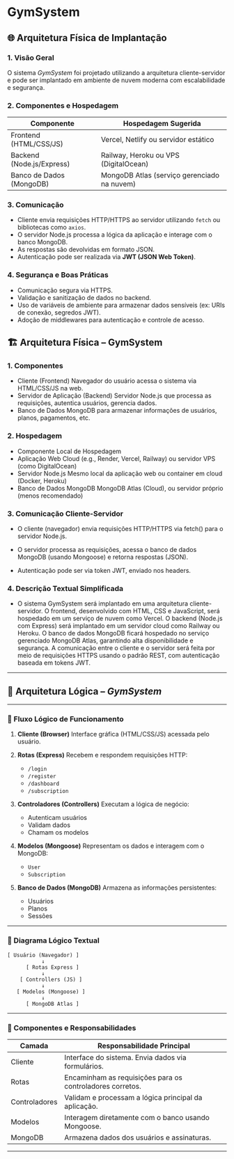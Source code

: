 # GymSystem

## 🌐 Arquitetura Física de Implantação

### 1. Visão Geral

O sistema *GymSystem* foi projetado utilizando a arquitetura cliente-servidor e pode ser implantado em ambiente de nuvem moderna com escalabilidade e segurança.

### 2. Componentes e Hospedagem

| Componente               | Hospedagem Sugerida                      |
|--------------------------|------------------------------------------|
| Frontend (HTML/CSS/JS)   | Vercel, Netlify ou servidor estático     |
| Backend (Node.js/Express)| Railway, Heroku ou VPS (DigitalOcean)   |
| Banco de Dados (MongoDB) | MongoDB Atlas (serviço gerenciado na nuvem) |

### 3. Comunicação

- Cliente envia requisições HTTP/HTTPS ao servidor utilizando `fetch` ou bibliotecas como `axios`.
- O servidor Node.js processa a lógica da aplicação e interage com o banco MongoDB.
- As respostas são devolvidas em formato JSON.
- Autenticação pode ser realizada via **JWT (JSON Web Token)**.

### 4. Segurança e Boas Práticas

- Comunicação segura via HTTPS.
- Validação e sanitização de dados no backend.
- Uso de variáveis de ambiente para armazenar dados sensíveis (ex: URIs de conexão, segredos JWT).
- Adoção de middlewares para autenticação e controle de acesso.


## 🏗️ Arquitetura Física – GymSystem
### 1. Componentes
- Cliente (Frontend)	Navegador do usuário acessa o sistema via HTML/CSS/JS na web.
- Servidor de Aplicação (Backend)	Servidor Node.js que processa as requisições, autentica usuários, gerencia dados.
- Banco de Dados	MongoDB para armazenar informações de usuários, planos, pagamentos, etc.

### 2. Hospedagem
- Componente	Local de Hospedagem	
- Aplicação Web	Cloud (e.g., Render, Vercel, Railway) ou servidor VPS (como DigitalOcean)	
- Servidor Node.js	Mesmo local da aplicação web ou container em cloud (Docker, Heroku)	
- Banco de Dados MongoDB	MongoDB Atlas (Cloud), ou servidor próprio (menos recomendado)	

### 3. Comunicação Cliente-Servidor
- O cliente (navegador) envia requisições HTTP/HTTPS via fetch() para o servidor Node.js.

- O servidor processa as requisições, acessa o banco de dados MongoDB (usando Mongoose) e retorna respostas (JSON).

- Autenticação pode ser via token JWT, enviado nos headers.

### 4. Descrição Textual Simplificada
- O sistema GymSystem será implantado em uma arquitetura cliente-servidor. O frontend, desenvolvido com HTML, CSS e JavaScript, será hospedado em um serviço de nuvem como Vercel. O backend (Node.js com Express) será implantado em um servidor cloud como Railway ou Heroku. O banco de dados MongoDB ficará hospedado no serviço gerenciado MongoDB Atlas, garantindo alta disponibilidade e segurança. A comunicação entre o cliente e o servidor será feita por meio de requisições HTTPS usando o padrão REST, com autenticação baseada em tokens JWT.


---

## 🧠 Arquitetura Lógica – *GymSystem*

---

### 🔁 Fluxo Lógico de Funcionamento

1. **Cliente (Browser)**
   Interface gráfica (HTML/CSS/JS) acessada pelo usuário.

2. **Rotas (Express)**
   Recebem e respondem requisições HTTP:

   * `/login`
   * `/register`
   * `/dashboard`
   * `/subscription`

3. **Controladores (Controllers)**
   Executam a lógica de negócio:

   * Autenticam usuários
   * Validam dados
   * Chamam os modelos

4. **Modelos (Mongoose)**
   Representam os dados e interagem com o MongoDB:

   * `User`
   * `Subscription`

5. **Banco de Dados (MongoDB)**
   Armazena as informações persistentes:

   * Usuários
   * Planos
   * Sessões

---

### 📄 Diagrama Lógico Textual

```
[ Usuário (Navegador) ]
           ↓
      [ Rotas Express ]
           ↓
    [ Controllers (JS) ]
           ↓
   [ Modelos (Mongoose) ]
           ↓
      [ MongoDB Atlas ]
```

---

### 🔎 Componentes e Responsabilidades

| Camada        | Responsabilidade Principal                                |
| ------------- | --------------------------------------------------------- |
| Cliente       | Interface do sistema. Envia dados via formulários.        |
| Rotas         | Encaminham as requisições para os controladores corretos. |
| Controladores | Validam e processam a lógica principal da aplicação.      |
| Modelos       | Interagem diretamente com o banco usando Mongoose.        |
| MongoDB       | Armazena dados dos usuários e assinaturas.                |

---

